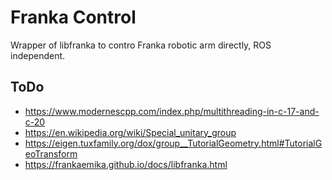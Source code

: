 # Franka Control
Wrapper of libfranka to contro Franka robotic arm directly, ROS independent.

## ToDo 
- https://www.modernescpp.com/index.php/multithreading-in-c-17-and-c-20
- https://en.wikipedia.org/wiki/Special_unitary_group
- https://eigen.tuxfamily.org/dox/group__TutorialGeometry.html#TutorialGeoTransform
- https://frankaemika.github.io/docs/libfranka.html
